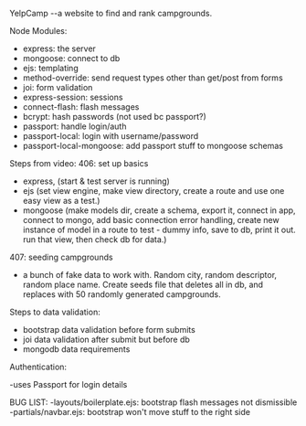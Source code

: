 YelpCamp
--a website to find and rank campgrounds.

Node Modules:

- express: the server
- mongoose: connect to db
- ejs: templating
- method-override: send request types other than get/post from forms
- joi: form validation
- express-session: sessions
- connect-flash: flash messages
- bcrypt: hash passwords (not used bc passport?)
- passport: handle login/auth
- passport-local: login with username/password
- passport-local-mongoose: add passport stuff to mongoose schemas

Steps from video:
406: set up basics

- express, (start & test server is running)
- ejs (set view engine, make view directory, create a route and use one easy view as a test.)
- mongoose (make models dir, create a schema, export it, connect in app, connect to mongo, add basic connection error handling, create new instance of model in a route to test - dummy info, save to db, print it out. run that view, then check db for data.)

407: seeding campgrounds

- a bunch of fake data to work with. Random city, random descriptor, random place name. Create seeds file that deletes all in db, and replaces with 50 randomly generated campgrounds.

Steps to data validation:

- bootstrap data validation before form submits
- joi data validation after submit but before db
- mongodb data requirements

Authentication:

-uses Passport for login details

BUG LIST:
-layouts/boilerplate.ejs: bootstrap flash messages not dismissible
-partials/navbar.ejs: bootstrap won't move stuff to the right side
